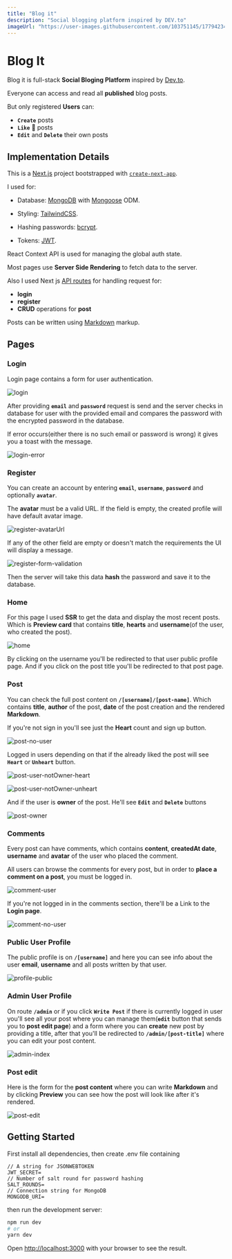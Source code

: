 ```yaml
---
title: "Blog it"
description: "Social blogging platform inspired by DEV.to"
imageUrl: "https://user-images.githubusercontent.com/103751145/177942348-30b74874-206d-4fcc-97cc-1cc62713ea0e.png"
---
```


# Blog It

Blog it is full-stack **Social Bloging Platform** inspired by [Dev.to](https://dev.to/).

Everyone can access and read all **published** blog posts.

But only registered **Users** can:

- **`Create`** posts
- **`Like`** 💞 posts
- **`Edit`** and **`Delete`** their own posts

## Implementation Details

This is a [Next.js](https://nextjs.org/) project bootstrapped with [`create-next-app`](https://github.com/vercel/next.js/tree/canary/packages/create-next-app).

I used for:

- Database: [MongoDB](https://www.mongodb.com/) with [Mongoose](https://mongoosejs.com/) ODM.

- Styling: [TailwindCSS](https://tailwindcss.com/).

- Hashing passwords: [bcrypt](https://www.npmjs.com/package/bcrypt).

- Tokens: [JWT](https://www.npmjs.com/package/jsonwebtoken).

React Context API is used for managing the global auth state.

Most pages use **Server Side Rendering** to fetch data to the server.

Also I used Next js [API routes](https://nextjs.org/docs/api-routes/introduction) for handling request for:

- **login**
- **register**
- **CRUD** operations for **post**

Posts can be written using [Markdown](https://www.markdownguide.org/) markup.

## Pages

### Login

Login page contains a form for user authentication.

![login](https://user-images.githubusercontent.com/103751145/177942111-ae062edd-496b-4da7-b336-488b7f6d385e.png)

After providing **`email`** and **`password`** request is send and the server checks in database for user with the provided email and compares the password with the encrypted password in the database.

If error occurs(either there is no such email or password is wrong) it gives you a toast with the message.

![login-error](https://user-images.githubusercontent.com/103751145/177942234-ce82b622-5810-4244-8efa-c0f5f781912c.png)

### Register

You can create an account by entering **`email`**, **`username`**, **`password`** and optionally **`avatar`**.

The **avatar** must be a valid URL. If the field is empty, the created profile will have default avatar image.

![register-avatarUrl](https://user-images.githubusercontent.com/103751145/183246225-7ae2db97-57cc-4a05-b2cb-d3a7c44e3e6c.png)

If any of the other field are empty or doesn't match the requirements the UI will display a message.

![register-form-validation](https://user-images.githubusercontent.com/103751145/177942291-c6f4f2f1-67b0-47b0-9d3e-5be9ed0c303d.png)

Then the server will take this data **hash** the password and save it to the database.

### Home

For this page I used **SSR** to get the data and display the most recent posts.
Which is **Preview card** that contains **title**, **hearts** and **username**(of the user, who created the post).

![home](https://user-images.githubusercontent.com/103751145/177942348-30b74874-206d-4fcc-97cc-1cc62713ea0e.png)

By clicking on the username you'll be redirected to that user public profile page.
And if you click on the post title you'll be redirected to that post page.

### Post

You can check the full post content on **`/[username]/[post-name]`**. Which contains **title**, **author** of the post, **date** of the post creation and the rendered **Markdown**.

If you're not sign in you'll see just the **Heart** count and sign up button.

![post-no-user](https://user-images.githubusercontent.com/103751145/177942427-c7c7c44d-d92d-4f20-9945-ca707c231dcc.png)

Logged in users depending on that if the already liked the post will see **`Heart`** or **`Unheart`** button.

![post-user-notOwner-heart](https://user-images.githubusercontent.com/103751145/177942475-fe01c435-f37a-4ff6-86f0-2faba5f64f81.png)

![post-user-notOwner-unheart](https://user-images.githubusercontent.com/103751145/177942518-7f8af242-3148-4132-aa39-2a87fd36e46a.png)

And if the user is **owner** of the post. He'll see **`Edit`** and **`Delete`** buttons

![post-owner](https://user-images.githubusercontent.com/103751145/177942554-56ac53b4-8e7e-43f1-a94f-866e62e9178d.png)

### Comments

Every post can have comments, which contains **content**, **createdAt date**, **username** and **avatar** of the user who placed the comment.

All users can browse the comments for every post, but in order to **place a comment on a post**, you must be logged in.

![comment-user](https://user-images.githubusercontent.com/103751145/180784839-c569c9a5-0ef2-4d3d-a205-4f812937bffa.png)

If you're not logged in in the comments section, there'll be a Link to the **Login page**.

![comment-no-user](https://user-images.githubusercontent.com/103751145/180785037-a4a6b655-21a0-4212-a130-a38b88be9bee.png)

### Public User Profile

The public profile is on **`/[username]`** and here you can see info about the user **email**, **username** and all posts written by that user.

![profile-public](https://user-images.githubusercontent.com/103751145/177942620-2ba46a35-d0d7-4473-8044-1d546b323539.png)

### Admin User Profile

On route **`/admin`** or if you click **`Write Post`** if there is currently logged in user you'll see all your post where you can manage them(**`edit`** button that sends you to **post edit page**) and a form where you can **create** new post by providing a title, after that you'll be redirected to **`/admin/[post-title]`** where you can edit your post content.

![admin-index](https://user-images.githubusercontent.com/103751145/177942661-bcb1dc01-cb17-4d95-ae32-cfc5da578eed.png)

### Post edit

Here is the form for the **post content** where you can write **Markdown** and by clicking **Preview** you can see how the post will look like after it's rendered.

![post-edit](https://user-images.githubusercontent.com/103751145/177942704-33e71a88-530d-46ab-a6b6-456c519e29cb.png)

## Getting Started

First install all dependencies, then create .env file containing

```
// A string for JSONWEBTOKEN
JWT_SECRET=
// Number of salt round for password hashing
SALT_ROUNDS=
// Connection string for MongoDB
MONGODB_URI=

```

then run the development server:

```bash
npm run dev
# or
yarn dev
```

Open [http://localhost:3000](http://localhost:3000) with your browser to see the result.
